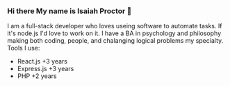 ### Hi there My name is Isaiah Proctor 👋
I am a full-stack developer who loves useing software to automate tasks. If it's node.js I'd love to work on it.
I have a BA in psychology and philosophy making both coding, people, and chalanging logical problems my specialty.
<br />
Tools I use:
<br />
* React.js +3 years
* Express.js +3 years
* PHP +2 years


<!--
**plutotom/plutotom** is a ✨ _special_ ✨ repository because its `README.md` (this file) appears on your GitHub profile.

Here are some ideas to get you started:

- 🔭 I’m currently working on ...
- 🌱 I’m currently learning ...
- 👯 I’m looking to collaborate on ...
- 🤔 I’m looking for help with ...
- 💬 Ask me about ...
- 📫 How to reach me: ...
- 😄 Pronouns: ...
- ⚡ Fun fact: ...
-->


